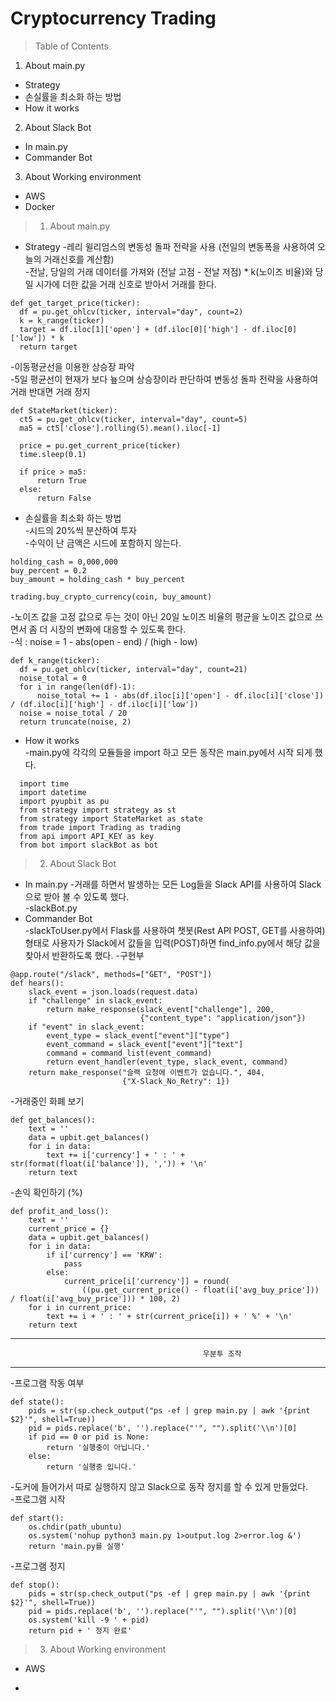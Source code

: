 # Cryptocurrency Trading
> Table of Contents
1. About main.py  
 * Strategy  
 * 손실률을 최소화 하는 방법
 * How it works
2. About Slack Bot  
 * In main.py
 * Commander Bot
3. About Working environment
 * AWS
 * Docker

> 1. About main.py 
 * Strategy
 -레리 윌리엄스의 변동성 돌파 전략을 사용 (전일의 변동폭을 사용하여 오늘의 거래신호를 계산함)  
 -전날, 당일의 거래 데이터를 가져와 (전날 고점 - 전날 저점) * k(노이즈 비율)와 당일 시가에 더한 값을 거래 신호로 받아서 거래를 한다.
  ```
  def get_target_price(ticker):
    df = pu.get_ohlcv(ticker, interval="day", count=2)
    k = k_range(ticker)
    target = df.iloc[1]['open'] + (df.iloc[0]['high'] - df.iloc[0]['low']) * k
    return target
  ```
  -이동평균선을 이용한 상승장 파악  
  -5일 평균선이 현재가 보다 눂으며 상승장이라 판단하여 변동성 돌파 전략을 사용하여 거래 반대면 거래 정지
  ```
  def StateMarket(ticker):
    ct5 = pu.get_ohlcv(ticker, interval="day", count=5)
    ma5 = ct5['close'].rolling(5).mean().iloc[-1]

    price = pu.get_current_price(ticker)
    time.sleep(0.1)

    if price > ma5:
        return True
    else:
        return False
 ```
 * 손실률을 최소화 하는 방법  
  -시드의 20%씩 분산하여 투자  
  -수익이 난 금액은 시드에 포함하지 않는다.  
  ```
  holding_cash = 0,000,000
  buy_percent = 0.2
  buy_amount = holding_cash * buy_percent
  
  trading.buy_crypto_currency(coin, buy_amount)
  ```
  -노이즈 값을 고정 값으로 두는 것이 아닌 20일 노이즈 비율의 평균을 노이즈 값으로 쓰면서 좀 더 시장의 변화에 대응할 수 있도록 한다.  
  -식 : noise = 1 - abs(open - end) / (high - low)
  ```
  def k_range(ticker):
    df = pu.get_ohlcv(ticker, interval="day", count=21)
    noise_total = 0
    for i in range(len(df)-1):
        noise_total += 1 - abs(df.iloc[i]['open'] - df.iloc[i]['close']) / (df.iloc[i]['high'] - df.iloc[i]['low'])
    noise = noise_total / 20
    return truncate(noise, 2)
  ```
* How it works  
  -main.py에 각각의 모듈들을 import 하고 모든 동작은 main.py에서 시작 되게 했다.
```
  import time
  import datetime
  import pyupbit as pu
  from strategy import strategy as st
  from strategy import StateMarket as state
  from trade import Trading as trading
  from api import API_KEY as key
  from bot import slackBot as bot
```
> 2. About Slack Bot  
 * In main.py
  -거래를 하면서 발생하는 모든 Log들을 Slack API를 사용하여 Slack으로 받아 볼 수 있도록 했다.  
  -slackBot.py  
 * Commander Bot  
  -slackToUser.py에서 Flask를 사용하여 챗봇(Rest API POST, GET를 사용하여) 형태로 사용자가 Slack에서 값들을 입력(POST)하면 find_info.py에서 해당 값을 찾아서 반환하도록 했다.
  -구현부
```
@app.route("/slack", methods=["GET", "POST"])
def hears():
    slack_event = json.loads(request.data)
    if "challenge" in slack_event:
        return make_response(slack_event["challenge"], 200,
                             {"content_type": "application/json"})
    if "event" in slack_event:
        event_type = slack_event["event"]["type"]
        event_command = slack_event["event"]["text"]
        command = command_list(event_command)
        return event_handler(event_type, slack_event, command)
    return make_response("슬랙 요청에 이벤트가 없습니다.", 404,
                         {"X-Slack_No_Retry": 1})
```
  -거래중인 화폐 보기  
```
def get_balances():
    text = ''
    data = upbit.get_balances()
    for i in data:
        text += i['currency'] + ' : ' + str(format(float(i['balance']), ',')) + '\n'
    return text
```
  -손익 확인하기 (%)  
```
def profit_and_loss():
    text = ''
    current_price = {}
    data = upbit.get_balances()
    for i in data:
        if i['currency'] == 'KRW':
            pass
        else:
            current_price[i['currency']] = round(
                ((pu.get_current_price() - float(i['avg_buy_price'])) / float(i['avg_buy_price'])) * 100, 2)
    for i in current_price:
        text += i + ' : ' + str(current_price[i]) + ' %' + '\n'
    return text
```
*** 
                                               우분투 조작
***
  -프로그램 작동 여부  
```
def state():
    pids = str(sp.check_output("ps -ef | grep main.py | awk '{print $2}'", shell=True))
    pid = pids.replace('b', '').replace("'", "").split('\\n')[0]
    if pid == 0 or pid is None:
        return '실행중이 아닙니다.'
    else:
        return '실행중 입니다.'
```
  -도커에 들어가서 따로 실행하지 않고 Slack으로 동작 정지를 할 수 있게 만들었다.  
  -프로그램 시작  
```
def start():
    os.chdir(path_ubuntu)
    os.system('nohup python3 main.py 1>output.log 2>error.log &')
    return 'main.py를 실행'
```
  -프로그램 정지  
```
def stop():
    pids = str(sp.check_output("ps -ef | grep main.py | awk '{print $2}'", shell=True))
    pid = pids.replace('b', '').replace("'", "").split('\\n')[0]
    os.system('kill -9 ' + pid)
    return pid + ' 정지 완료'
```
> 3. About Working environment
  * AWS
   -
